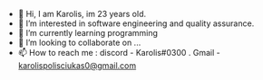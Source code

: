 - 👋 Hi, I am Karolis, im  23 years old.
- 👀 I’m interested in software engineering and quality assurance.
- 🌱 I’m currently learning programming
- 💞️ I’m looking to collaborate on ...
- 📫 How to reach me : discord - Karolis#0300 . Gmail - karolispolisciukas0@gmail.com

<!---
Kaces123/Kaces123 is a ✨ special ✨ repository because its `README.md` (this file) appears on your GitHub profile.
You can click the Preview link to take a look at your changes.
--->
